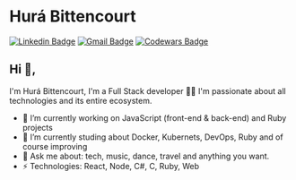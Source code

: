 # Hurá Bittencourt
[![Linkedin Badge](https://img.shields.io/badge/-hurabittencourt-blue?style=flat-square&logo=Linkedin&logoColor=white&link=https://www.linkedin.com/in/hurá-bittencourt)](https://www.linkedin.com/in/hurá-bittencourt)
[![Gmail Badge](https://img.shields.io/badge/-hurabittencourt@gmail.com-c14438?style=flat-square&logo=Gmail&logoColor=white&link=mailto:hurabittencourt@gmail.com)](mailto:hurabittencourt@gmail.com)
[![Codewars Badge](https://www.codewars.com/users/HuraBittencourt/badges/micro)](https://www.codewars.com/users/HuraBittencourt/badges/micro)
## Hi 👋, 
I'm Hurá Bittencourt, I'm a Full Stack developer 👨‍💻 I'm passionate about all technologies and its entire ecosystem. 

- 🔭 I’m currently working on JavaScript (front-end & back-end) and Ruby projects
- 🌱 I’m currently studing about Docker, Kubernets, DevOps, Ruby and of course improving 
- 💬 Ask me about: tech, music, dance, travel and anything you want.
- ⚡ Technologies: React, Node, C#, C, Ruby, Web
